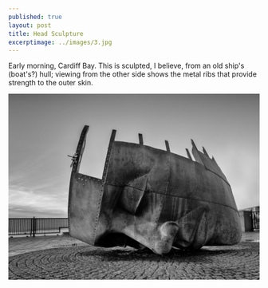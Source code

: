 ```yaml
---
published: true
layout: post
title: Head Sculpture
excerptimage: ../images/3.jpg
---
```


Early morning, Cardiff Bay. This is sculpted, I believe, from an old ship's (boat's?) hull; viewing from the other side shows the metal ribs that provide strength to the outer skin. 


![Image 3/365](../images/3.jpg)